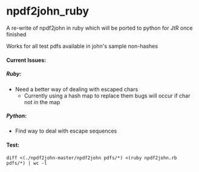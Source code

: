 npdf2john_ruby
==============

A re-write of npdf2john in ruby which will be ported to python for JtR once finished

Works for all test pdfs available in john's sample non-hashes

#### Current Issues:
##### Ruby:
* Need a better way of dealing with escaped chars
	* Currently using a hash map to replace them bugs will occur if char not in the map

##### Python:
* Find way to deal with escape sequences

#### Test:
```
diff <(./npdf2john-master/npdf2john pdfs/*) <(ruby npdf2john.rb pdfs/*) | wc -l
```
